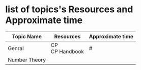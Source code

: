 # list of topics's Resources and Approximate time 

Topic Name   | Resources                                                                      | Approximate time 
-------------| -------------                                                                  |-------------   
Genral  | CP<br> CP Handbook<br>                                                              |  # 
Number Theory  |                                                                              |
